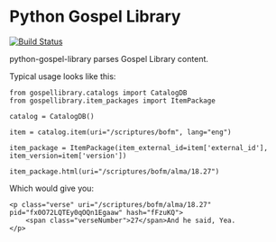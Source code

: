 # Python Gospel Library

[![Build Status](https://travis-ci.org/CrossWaterBridge/python-gospel-library.svg?branch=master)](https://travis-ci.org/CrossWaterBridge/python-gospel-library)

python-gospel-library parses Gospel Library content.

Typical usage looks like this:

    from gospellibrary.catalogs import CatalogDB
    from gospellibrary.item_packages import ItemPackage
    
    catalog = CatalogDB()
    
    item = catalog.item(uri="/scriptures/bofm", lang="eng")
    
    item_package = ItemPackage(item_external_id=item['external_id'], item_version=item['version'])
    
    item_package.html(uri="/scriptures/bofm/alma/18.27")

Which would give you:

    <p class="verse" uri="/scriptures/bofm/alma/18.27" pid="fx0O72LQTEy0qOQn1Egaaw" hash="fFzuKQ">
        <span class="verseNumber">27</span>And he said, Yea.
    </p>

